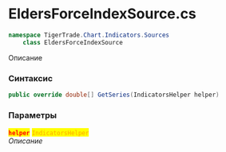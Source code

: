 
# EldersForceIndexSource.cs
```csharp
namespace TigerTrade.Chart.Indicators.Sources  
    class EldersForceIndexSource
```

Описание

### Синтаксис
```csharp
public override double[] GetSeries(IndicatorsHelper helper)
```

### Параметры  
<mark style="color:red;">**`helper`**</mark> <mark style="color:orange;">`IndicatorsHelper`</mark>  
 *Описание*  
  

                    
                    
